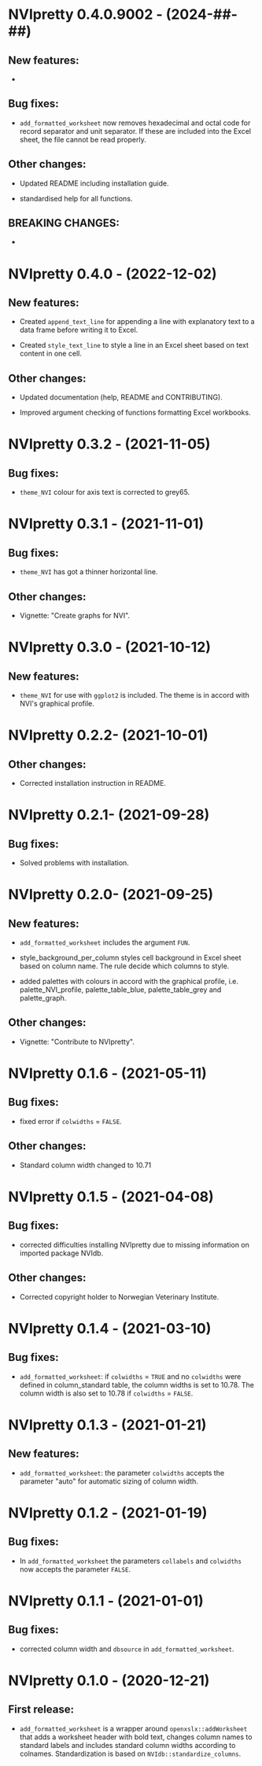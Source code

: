 # NVIpretty 0.4.0.9002 - (2024-##-##)

## New features:

-


## Bug fixes:

- `add_formatted_worksheet` now removes hexadecimal and octal code for record separator and unit separator. If these are included into the Excel sheet, the file cannot be read properly. 


## Other changes:

- Updated README including installation guide.

- standardised help for all functions. 


## BREAKING CHANGES:

-


# NVIpretty 0.4.0 - (2022-12-02)

## New features:

- Created `append_text_line` for appending a line with explanatory text to a data frame before writing it to Excel.

- Created `style_text_line` to style a line in an Excel sheet based on text content in one cell.


## Other changes:

- Updated documentation (help, README and CONTRIBUTING).

- Improved argument checking of functions formatting Excel workbooks.


# NVIpretty 0.3.2 - (2021-11-05)

## Bug fixes:

- `theme_NVI` colour for axis text is corrected to grey65.


# NVIpretty 0.3.1 - (2021-11-01)

## Bug fixes:

- `theme_NVI` has got a thinner horizontal line.


## Other changes:

- Vignette: "Create graphs for NVI".


# NVIpretty 0.3.0 - (2021-10-12)

## New features:

- `theme_NVI` for use with `ggplot2` is included. The theme is in accord with NVI's graphical profile.


# NVIpretty 0.2.2- (2021-10-01)

## Other changes:

- Corrected installation instruction in README.


# NVIpretty 0.2.1- (2021-09-28)

## Bug fixes:

- Solved problems with installation.


# NVIpretty 0.2.0- (2021-09-25)

## New features:

- `add_formatted_worksheet` includes the argument `FUN`.

- style_background_per_column styles cell background in Excel sheet based on column name. The rule decide which columns to style.

- added palettes with colours in accord with the graphical profile, i.e. palette_NVI_profile, palette_table_blue, palette_table_grey and palette_graph.


## Other changes:

- Vignette: "Contribute to NVIpretty".


# NVIpretty 0.1.6 - (2021-05-11)

## Bug fixes:

- fixed error if `colwidths` = `FALSE`.

## Other changes:
- Standard column width changed to 10.71


# NVIpretty 0.1.5 - (2021-04-08)

## Bug fixes:

- corrected difficulties installing NVIpretty due to missing information on imported package NVIdb.

## Other changes:
- Corrected copyright holder to Norwegian Veterinary Institute.


# NVIpretty 0.1.4 - (2021-03-10)

## Bug fixes:

- `add_formatted_worksheet`: if `colwidths` = `TRUE` and no `colwidths` were defined in column_standard table, the column widths is set to 10.78. The column width is also set to 10.78 if `colwidths` = `FALSE`.


# NVIpretty 0.1.3 - (2021-01-21)

## New features:

- `add_formatted_worksheet`: the parameter `colwidths` accepts the parameter "auto" for automatic sizing of column width.


# NVIpretty 0.1.2 - (2021-01-19)

## Bug fixes:

- In `add_formatted_worksheet` the parameters `collabels` and `colwidths` now accepts the parameter `FALSE`.


# NVIpretty 0.1.1 - (2021-01-01)

## Bug fixes:

- corrected column width and `dbsource` in `add_formatted_worksheet`.


# NVIpretty 0.1.0 - (2020-12-21)

## First release:

- `add_formatted_worksheet` is a wrapper around `openxslx::addWorksheet` that adds a worksheet header with bold text, changes column names to standard labels and includes standard column widths according to colnames. Standardization is based on `NVIdb::standardize_columns`.
